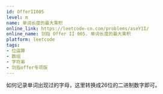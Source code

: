 ```yaml
---
id: OfferII005
level: m
name: 单词长度的最大乘积
online_link: https://leetcode-cn.com/problems/aseY1I/
online_name: 剑指 Offer II 005. 单词长度的最大乘积
platform: leetcode
tags:
- 位运算
- 数组
- 字符串
- 剑指offer专项版
---
```


如何记录单词出现过的字母，这里转换成26位的二进制数字即可。
